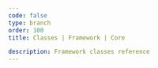 ```yaml
---
code: false
type: branch
order: 100
title: Classes | Framework | Core

description: Framework classes reference
---
```


<RedirectToFirstChild />
